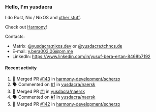 ### Hello, I'm yusdacra

I do Rust, Nix / NixOS and [other stuff](https://yusdacra.gitlab.io/about).

Check out [Harmony](https://github.com/harmony-development)!

Contacts:
- Matrix: [@yusdacra:nixos.dev](https://matrix.to/#/@yusdacra:nixos.dev) or [@yusdacra:tchncs.de](https://matrix.to/#/@yusdacra:tchncs.de)
- E-mail: y.bera003.06@pm.me
- LinkedIn: https://www.linkedin.com/in/yusuf-bera-ertan-8468b7192

#### Recent activity

<!--START_SECTION:activity-->
1. 🎉 Merged PR [#143](https://github.com/harmony-development/scherzo/pull/143) in [harmony-development/scherzo](https://github.com/harmony-development/scherzo)
2. 🗣 Commented on [#1](https://github.com/yusdacra/naersk/issues/1) in [yusdacra/naersk](https://github.com/yusdacra/naersk)
3. 🎉 Merged PR [#1](https://github.com/yusdacra/naersk/pull/1) in [yusdacra/naersk](https://github.com/yusdacra/naersk)
4. 🗣 Commented on [#1](https://github.com/yusdacra/naersk/issues/1) in [yusdacra/naersk](https://github.com/yusdacra/naersk)
5. 🎉 Merged PR [#142](https://github.com/harmony-development/scherzo/pull/142) in [harmony-development/scherzo](https://github.com/harmony-development/scherzo)
<!--END_SECTION:activity-->
